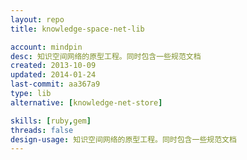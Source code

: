 ```yaml
---
layout: repo
title: knowledge-space-net-lib

account: mindpin
desc: 知识空间网络的原型工程。同时包含一些规范文档
created: 2013-10-09
updated: 2014-01-24
last-commit: aa367a9
type: lib
alternative: [knowledge-net-store]

skills: [ruby,gem]
threads: false
design-usage: 知识空间网络的原型工程。同时包含一些规范文档
---
```

